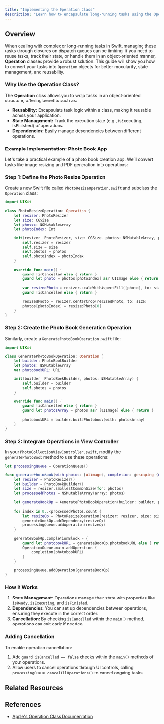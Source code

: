 ```yaml
---
title: "Implementing the Operation Class"
description: "Learn how to encapsulate long-running tasks using the Operation class in Swift, providing a more object-oriented approach to concurrency management."
---
```


## Overview
When dealing with complex or long-running tasks in Swift, managing these tasks through closures on dispatch queues can be limiting. If you need to reuse tasks, track their state, or handle them in an object-oriented manner, **Operation** classes provide a robust solution. This guide will show you how to convert your tasks into `Operation` objects for better modularity, state management, and reusability.

### Why Use the Operation Class?
The **Operation** class allows you to wrap tasks in an object-oriented structure, offering benefits such as:
- **Reusability:** Encapsulate task logic within a class, making it reusable across your application.
- **State Management:** Track the execution state (e.g., isExecuting, isFinished) of operations.
- **Dependencies:** Easily manage dependencies between different operations.

### Example Implementation: Photo Book App
Let's take a practical example of a photo book creation app. We’ll convert tasks like image resizing and PDF generation into operations:

### Step 1: Define the Photo Resize Operation
Create a new Swift file called `PhotoResizeOperation.swift` and subclass the `Operation` class:

```swift
import UIKit

class PhotoResizeOperation: Operation {
    let resizer: PhotoResizer
    let size: CGSize
    let photos: NSMutableArray
    let photoIndex: Int

    init(resizer: PhotoResizer, size: CGSize, photos: NSMutableArray, photoIndex: Int) {
        self.resizer = resizer
        self.size = size
        self.photos = photos
        self.photoIndex = photoIndex
    }

    override func main() {
        guard !isCancelled else { return }
        guard let photo = photos[photoIndex] as? UIImage else { return }
        
        var resizedPhoto = resizer.scaleWithAspectFill([photo], to: size)
        guard !isCancelled else { return }
        
        resizedPhoto = resizer.centerCrop(resizedPhoto, to: size)
        photos[photoIndex] = resizedPhoto[0]
    }
}
```

### Step 2: Create the Photo Book Generation Operation
Similarly, create a `GeneratePhotoBookOperation.swift` file:

```swift
import UIKit

class GeneratePhotoBookOperation: Operation {
    let builder: PhotoBookBuilder
    let photos: NSMutableArray
    var photobookURL: URL?

    init(builder: PhotoBookBuilder, photos: NSMutableArray) {
        self.builder = builder
        self.photos = photos
    }

    override func main() {
        guard !isCancelled else { return }
        guard let photosArray = photos as? [UIImage] else { return }
        
        photobookURL = builder.buildPhotobook(with: photosArray)
    }
}
```

### Step 3: Integrate Operations in View Controller
In your `PhotoCollectionViewController.swift`, modify the `generatePhotoBook` method to use these operations:

```swift
let processingQueue = OperationQueue()

func generatePhotoBook(with photos: [UIImage], completion: @escaping (URL) -> Void) {
    let resizer = PhotoResizer()
    let builder = PhotoBookBuilder()
    let size = resizer.smallestCommonSize(for: photos)
    let processedPhotos = NSMutableArray(array: photos)
    
    let generateBookOp = GeneratePhotoBookOperation(builder: builder, photos: processedPhotos)
    
    for index in 0..<processedPhotos.count {
        let resizeOp = PhotoResizeOperation(resizer: resizer, size: size, photos: processedPhotos, photoIndex: index)
        generateBookOp.addDependency(resizeOp)
        processingQueue.addOperation(resizeOp)
    }

    generateBookOp.completionBlock = {
        guard let photobookURL = generateBookOp.photobookURL else { return }
        OperationQueue.main.addOperation {
            completion(photobookURL)
        }
    }

    processingQueue.addOperation(generateBookOp)
}
```

### How It Works
1. **State Management:** Operations manage their state with properties like `isReady`, `isExecuting`, and `isFinished`.
2. **Dependencies:** You can set up dependencies between operations, ensuring they execute in the correct order.
3. **Cancellation:** By checking `isCancelled` within the `main()` method, operations can exit early if needed.

### Adding Cancellation
To enable operation cancellation:
1. Add `guard isCancelled == false` checks within the `main()` methods of your operations.
2. Allow users to cancel operations through UI controls, calling `processingQueue.cancelAllOperations()` to cancel ongoing tasks.

## Related Resources


## References
- [Apple's Operation Class Documentation](http://swiftbook.link/docs/operation)
